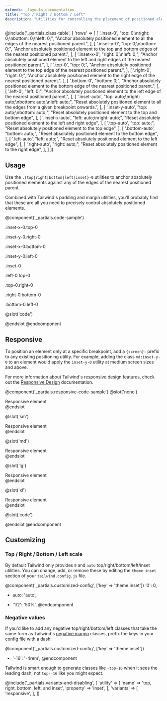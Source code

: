 ```yaml
---
extends: _layouts.documentation
title: "Top / Right / Bottom / Left"
description: "Utilities for controlling the placement of positioned elements."
---
```


@include('_partials.class-table', [
  'rows' => [
    [
      '.inset-0',
      "top: 0;\nright: 0;\nbottom: 0;\nleft: 0;",
      "Anchor absolutely positioned element to all the edges of the nearest positioned parent.",
    ],
    [
      '.inset-y-0',
      "top: 0;\nbottom: 0;",
      "Anchor absolutely positioned element to the top and bottom edges of the nearest positioned parent.",
    ],
    [
      '.inset-x-0',
      "right: 0;\nleft: 0;",
      "Anchor absolutely positioned element to the left and right edges of the nearest positioned parent.",
    ],
    [
      '.top-0',
      "top: 0;",
      "Anchor absolutely positioned element to the top edge of the nearest positioned parent.",
    ],
    [
      '.right-0',
      "right: 0;",
      "Anchor absolutely positioned element to the right edge of the nearest positioned parent.",
    ],
    [
      '.bottom-0',
      "bottom: 0;",
      "Anchor absolutely positioned element to the bottom edge of the nearest positioned parent.",
    ],
    [
      '.left-0',
      "left: 0;",
      "Anchor absolutely positioned element to the left edge of the nearest positioned parent.",
    ],
    [
      '.inset-auto',
      "top: auto;\nright: auto;\nbottom: auto;\nleft: auto;",
      "Reset absolutely positioned element to all the edges from a given breakpoint onwards.",
    ],
    [
      '.inset-y-auto',
      "top: auto;\nbottom: auto;",
      "Reset absolutely positioned element to the top and bottom edge",
    ],
    [
      '.inset-x-auto',
      "left: auto;\nright: auto;",
      "Reset absolutely positioned element to the left and right edge",
    ],
    [
      '.top-auto',
      "top: auto;",
      "Reset absolutely positioned element to the top edge",
    ],
    [
      '.bottom-auto',
      "bottom: auto;",
      "Reset absolutely positioned element to the bottom edge",
    ],
    [
      '.left-auto',
      "left: auto;",
      "Reset absolutely positioned element to the left edge",
    ],
    [
      '.right-auto',
      "right: auto;",
      "Reset absolutely positioned element to the right edge",
    ],
  ]
])

## Usage

Use the `.{top|right|bottom|left|inset}-0` utilities to anchor absolutely positioned elements against any of the edges of the nearest positioned parent.

Combined with Tailwind's padding and margin utilities, you'll probably find that these are all you need to precisely control absolutely positioned elements.

@component('_partials.code-sample')
<div class="flex justify-around mb-8">
  <div>
    <p class="text-center text-sm text-gray-600 mb-1">.inset-x-0.top-0</p>
    <div class="relative h-24 w-24 bg-gray-400">
      <div class="absolute inset-x-0 top-0 h-8 bg-gray-700"></div>
    </div>
  </div>
  <div>
    <p class="text-center text-sm text-gray-600 mb-1">.inset-y-0.right-0</p>
    <div class="relative h-24 w-24 bg-gray-400">
      <div class="absolute inset-y-0 right-0 w-8 bg-gray-700"></div>
    </div>
  </div>
  <div>
    <p class="text-center text-sm text-gray-600 mb-1">.inset-x-0.bottom-0</p>
    <div class="relative h-24 w-24 bg-gray-400">
      <div class="absolute inset-x-0 bottom-0 h-8 bg-gray-700"></div>
    </div>
  </div>
  <div>
    <p class="text-center text-sm text-gray-600 mb-1">.inset-y-0.left-0</p>
    <div class="relative h-24 w-24 bg-gray-400">
      <div class="absolute inset-y-0 left-0 w-8 bg-gray-700"></div>
    </div>
  </div>
  <div>
    <p class="text-center text-sm text-gray-600 mb-1">.inset-0</p>
    <div class="relative h-24 w-24 bg-gray-400">
      <div class="absolute inset-0 bg-gray-700"></div>
    </div>
  </div>
</div>
<div class="flex justify-around">
  <div>
    <p class="text-center text-sm text-gray-600 mb-1">.left-0.top-0</p>
    <div class="relative h-24 w-24 bg-gray-400">
      <div class="absolute left-0 top-0 h-8 w-8 bg-gray-700"></div>
    </div>
  </div>
  <div>
    <p class="text-center text-sm text-gray-600 mb-1">.top-0.right-0</p>
    <div class="relative h-24 w-24 bg-gray-400">
      <div class="absolute top-0 right-0 h-8 w-8 bg-gray-700"></div>
    </div>
  </div>
  <div>
    <p class="text-center text-sm text-gray-600 mb-1">.right-0.bottom-0</p>
    <div class="relative h-24 w-24 bg-gray-400">
      <div class="absolute right-0 bottom-0 h-8 w-8 bg-gray-700"></div>
    </div>
  </div>
  <div>
    <p class="text-center text-sm text-gray-600 mb-1">.bottom-0.left-0</p>
    <div class="relative h-24 w-24 bg-gray-400">
      <div class="absolute bottom-0 left-0 h-8 w-8 bg-gray-700"></div>
    </div>
  </div>
  <div class="relative h-24 w-24 opacity-0"></div>
</div>

@slot('code')
<!-- Span top edge -->
<div class="relative h-24 w-24 bg-gray-400">
  <div class="absolute inset-x-0 top-0 h-8 bg-gray-700"></div>
</div>

<!-- Span right edge -->
<div class="relative h-24 w-24 bg-gray-400">
  <div class="absolute inset-y-0 right-0 w-8 bg-gray-700"></div>
</div>

<!-- Span bottom edge -->
<div class="relative h-24 w-24 bg-gray-400">
  <div class="absolute inset-x-0 bottom-0 h-8 bg-gray-700"></div>
</div>

<!-- Span left edge -->
<div class="relative h-24 w-24 bg-gray-400">
  <div class="absolute inset-y-0 left-0 bg-gray-700"></div>
</div>

<!-- Fill entire parent -->
<div class="relative h-24 w-24 bg-gray-400">
  <div class="absolute inset-0 bg-gray-700"></div>
</div>

<!-- Pin to top left corner -->
<div class="relative h-24 w-24 bg-gray-400">
  <div class="absolute left-0 top-0 h-8 w-8 bg-gray-700"></div>
</div>

<!-- Pin to top right corner -->
<div class="relative h-24 w-24 bg-gray-400">
  <div class="absolute top-0 right-0 h-8 w-8 bg-gray-700"></div>
</div>

<!-- Pin to bottom right corner -->
<div class="relative h-24 w-24 bg-gray-400">
  <div class="absolute bottom-0 right-0 h-8 w-8 bg-gray-700"></div>
</div>

<!-- Pin to bottom left corner -->
<div class="relative h-24 w-24 bg-gray-400">
  <div class="absolute bottom-0 left-0 h-8 w-8 bg-gray-700"></div>
</div>
@endslot
@endcomponent

## Responsive

To position an element only at a specific breakpoint, add a `{screen}:` prefix to any existing positioning utility. For example, adding the class `md:inset-y-0` to an element would apply the `inset-y-0` utility at medium screen sizes and above.

For more information about Tailwind's responsive design features, check out the [Responsive Design](/docs/responsive-design) documentation.

@component('_partials.responsive-code-sample')
@slot('none')
<div class="relative h-32 bg-gray-400 p-4">
  <div class="absolute inset-0 bg-gray-800 p-4 text-gray-500">Responsive element</div>
</div>
@endslot

@slot('sm')
<div class="relative h-32 bg-gray-400 p-4">
  <div class="absolute bottom-0 left-0 bg-gray-800 p-4 text-gray-500">Responsive element</div>
</div>
@endslot

@slot('md')
<div class="relative h-32 bg-gray-400 p-4">
  <div class="absolute top-0 inset-x-0 bg-gray-800 p-4 text-gray-500">Responsive element</div>
</div>
@endslot

@slot('lg')
<div class="relative h-32 bg-gray-400 p-4">
  <div class="absolute right-0 inset-y-0 bg-gray-800 p-4 text-gray-500">Responsive element</div>
</div>
@endslot

@slot('xl')
<div class="relative h-32 bg-gray-400 p-4">
  <div class="absolute bottom-0 inset-x-0 bg-gray-800 p-4 text-gray-500">Responsive element</div>
</div>
@endslot

@slot('code')
<div class="relative h-32 bg-gray-400 p-4">
  <div class="none:absolute none:inset-0 sm:bottom-0 sm:left-0 md:top-0 md:inset-x-0 lg:right-0 lg:inset-y-0 xl:bottom-0 xl:inset-x-0"></div>
</div>
@endslot
@endcomponent

## Customizing

### Top / Right / Bottom / Left scale

By default Tailwind only provides `0` and `auto` top/right/bottom/left/inset utilities. You can change, add, or remove these by editing the `theme.inset` section of your `tailwind.config.js` file.

@component('_partials.customized-config', ['key' => 'theme.inset'])
  '0': 0,
- auto: 'auto',
+ '1/2': '50%',
@endcomponent

### Negative values

If you'd like to add any negative top/right/bottom/left classes that take the same form as Tailwind's [negative margin](/docs/margin#negative-margins) classes, prefix the keys in your config file with a dash:

@component('_partials.customized-config', ['key' => 'theme.inset'])
+ '-16': '-4rem',
@endcomponent

Tailwind is smart enough to generate classes like `-top-16` when it sees the leading dash, not `top--16` like you might expect.

@include('_partials.variants-and-disabling', [
    'utility' => [
        'name' => 'top, right, bottom, left, and inset',
        'property' => 'inset',
    ],
    'variants' => [
        'responsive',
    ],
])
